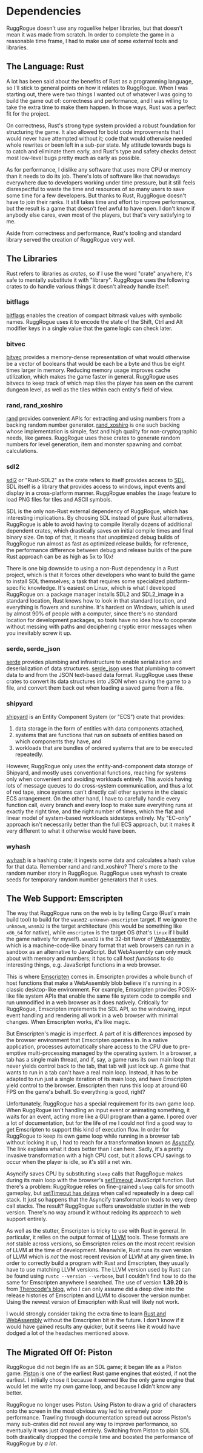 # Dependencies

RuggRogue doesn't use any roguelike helper libraries, but that doesn't mean it was made from scratch.
In order to complete the game in a reasonable time frame, I had to make use of some external tools and libraries.

## The Language: Rust

A lot has been said about the benefits of Rust as a programming language, so I'll stick to general points on how it relates to RuggRogue.
When I was starting out, there were two things I wanted out of whatever I was going to build the game out of: correctness and performance, and I was willing to take the extra time to make them happen.
In those ways, Rust was a perfect fit for the project.

On correctness, Rust's strong type system provided a robust foundation for structuring the game.
It also allowed for bold code improvements that I would never have attempted without it; code that would otherwise needed whole rewrites or been left in a sub-par state.
My attitude towards bugs is to catch and eliminate them early, and Rust's type and safety checks detect most low-level bugs pretty much as early as possible.

As for performance, I dislike any software that uses more CPU or memory than it needs to do its job.
There's lots of software like that nowadays everywhere due to developers working under time pressure, but it still feels disrespectful to waste the time and resources of so many users to save some time for a few developers.
But thanks to Rust, RuggRogue doesn't have to join their ranks.
It still takes time and effort to improve performance, but the result is a game that doesn't feel awful to have open.
I don't know if anybody else cares, even most of the players, but that's very satisfying to me.

Aside from correctness and performance, Rust's tooling and standard library served the creation of RuggRogue very well.

## The Libraries

Rust refers to libraries as *crates*, so if I use the word "crate" anywhere, it's safe to mentally substitute it with "library".
RuggRogue uses the following crates to do handle various things it doesn't already handle itself:

### bitflags

[bitflags](https://crates.io/crates/bitflags) enables the creation of compact bitmask values with symbolic names.
RuggRogue uses it to encode the state of the Shift, Ctrl and Alt modifier keys in a single value that the game logic can check later.

### bitvec

[bitvec](https://crates.io/crates/bitvec) provides a memory-dense representation of what would otherwise be a vector of booleans that would be each be a byte and thus be eight times larger in memory.
Reducing memory usage improves cache utilization, which makes the game faster in general.
RuggRogue uses bitvecs to keep track of which map tiles the player has seen on the current dungeon level, as well as the tiles within each entity's field of view.

### rand, rand\_xoshiro

[rand](https://crates.io/crates/rand) provides convenient APIs for extracting and using numbers from a backing random number generator.
[rand\_xoshiro](https://crates.io/crates/rand_xoshiro) is one such backing whose implementation is simple, fast and high quality for non-cryptographic needs, like games.
RuggRogue uses these crates to generate random numbers for level generation, item and monster spawning and combat calculations.

### sdl2

[sdl2](https://crates.io/crates/sdl2) or "Rust-SDL2" as the crate refers to itself provides access to [SDL](https://libsdl.org/).
SDL itself is a library that provides access to windows, input events and display in a cross-platform manner.
RuggRogue enables the `image` feature to load PNG files for tiles and ASCII symbols.

SDL is the only non-Rust external dependency of RuggRogue, which has interesting implications.
By choosing SDL instead of pure Rust alternatives, RuggRogue is able to avoid having to compile literally dozens of additional dependent crates, which drastically saves on initial compile times and final binary size.
On top of that, it means that unoptimized debug builds of RuggRogue run almost as fast as optimized release builds; for reference, the performance difference between debug and release builds of the pure Rust approach can be as high as 5x to 10x!

There is one big downside to using a non-Rust dependency in a Rust project, which is that it forces other developers who want to build the game to install SDL themselves; a task that requires some specialized platform-specific knowledge.
It's easiest on Linux, which is what I developed RuggRogue on: a package manager installs SDL2 and SDL2\_image in a standard location, Rust knows how to look in that standard location, and everything is flowers and sunshine.
It's hardest on Windows, which is used by almost 90% of people with a computer, since there's no standard location for development packages, so tools have no idea how to cooperate without messing with paths and deciphering cryptic error messages when you inevitably screw it up.

### serde, serde\_json

[serde](https://crates.io/crates/serde) provides plumbing and infrastructure to enable serialization and deserialization of data structures.
[serde\_json](https://crates.io/crates/serde_json) uses that plumbing to convert data to and from the JSON text-based data format.
RuggRogue uses these crates to convert its data structures into JSON when saving the game to a file, and convert them back out when loading a saved game from a file.

### shipyard

[shipyard](https://crates.io/crates/shipyard) is an Entity Component System (or "ECS") crate that provides:

1. data storage in the form of entities with data components attached,
2. systems that are functions that run on subsets of entities based on which components they have, and
3. workloads that are bundles of ordered systems that are to be executed repeatedly.

However, RuggRogue only uses the entity-and-component data storage of Shipyard, and mostly uses conventional functions, reaching for systems only when convenient and avoiding workloads entirely.
This avoids having lots of message queues to do cross-system communication, and thus a lot of red tape, since systems can't directly call other systems in the classic ECS arrangement.
On the other hand, I have to carefully handle every function call, every branch and every loop to make sure everything runs at exactly the right time, and the right number of times, which the flat and linear model of system-based workloads sidesteps entirely.
My "EC-only" approach isn't necessarily better than the full ECS approach, but it makes it very different to what it otherwise would have been.

### wyhash

[wyhash](https://crates.io/crates/wyhash) is a hashing crate; it ingests some data and calculates a hash value for that data.
Remember rand and rand\_xoshiro?
There's more to the random number story in RuggRogue.
RuggRogue uses wyhash to create seeds for temporary random number generators that it uses.

## The Web Support: Emscripten

The way that RuggRogue runs on the web is by telling Cargo (Rust's main build tool) to build for the `wasm32-unknown-emscripten` target.
If we ignore the `unknown`, `wasm32` is the target architecture (this would be something like `x86_64` for native), while `emscripten` is the target OS (that's `linux` if I build the game natively for myself).
`wasm32` is the 32-bit flavor of [WebAssembly](https://webassembly.org/), which is a machine-code-like binary format that web browsers can run in a sandbox as an alternative to JavaScript.
But WebAssembly can only muck about with memory and numbers; it has to call *host functions* to do interesting things, e.g. JavaScript functions in a web browser.

This is where [Emscripten](https://emscripten.org/) comes in.
Emscripten provides a whole bunch of host functions that make a WebAssembly blob believe it's running in a classic desktop-like environment.
For example, Emscripten provides POSIX-like file system APIs that enable the same file system code to compile and run unmodified in a web browser as it does natively.
Critically for RuggRogue, Emscripten implements the SDL API, so the windowing, input event handling and rendering all work in a web browser with minimal changes.
When Emscripten works, it's like magic.

But Emscripten's magic is imperfect.
A part of it is differences imposed by the browser environment that Emscripten operates in.
In a native application, processes automatically share access to the CPU due to pre-emptive multi-processing managed by the operating system.
In a browser, a tab has a single main thread, and if, say, a game runs its own main loop that never yields control back to the tab, that tab will just lock up.
A game that wants to run in a tab can't have a real main loop.
Instead, it has to be adapted to run just a single iteration of its main loop, and have Emscripten yield control to the browser.
Emscripten then runs this loop at around 60 FPS on the game's behalf.
So everything is good, right?

Unfortunately, RuggRogue has a special requirement for its own game loop.
When RuggRogue isn't handling an input event or animating something, it waits for an event, acting more like a GUI program than a game.
I pored over a lot of documentation, but for the life of me I could not find a good way to get Emscripten to support this kind of execution flow.
In order for RuggRogue to keep its own game loop while running in a browser tab without locking it up, I had to reach for a transformation known as [Asyncify](https://emscripten.org/docs/porting/asyncify.html).
The link explains what it does better than I can here.
Sadly, it's a pretty invasive transformation with a high CPU cost, but it allows CPU savings to occur when the player is idle, so it's still a net win.

Asyncify saves CPU by substituting `sleep` calls that RuggRogue makes during its main loop with the browser's [setTimeout](https://developer.mozilla.org/en-US/docs/Web/API/setTimeout) JavaScript function.
But there's a problem: RuggRogue relies on fine-grained `sleep` calls for smooth gameplay, but [setTimeout has delays](https://developer.mozilla.org/en-US/docs/Web/API/setTimeout#reasons_for_delays_longer_than_specified) when called repeatedly in a deep call stack.
It just so happens that the Asyncify transformation leads to very deep call stacks.
The result?
RuggRogue suffers unavoidable stutter in the web version.
There's no way around it without redoing its approach to web support entirely.

As well as the stutter, Emscripten is tricky to use with Rust in general.
In particular, it relies on the output format of [LLVM](https://llvm.org/) tools.
These formats are *not* stable across versions, so Emscripten relies on the most recent revision of LLVM at the time of development.
Meanwhile, Rust runs its own version of LLVM which is *not* the most recent revision of LLVM at any given time.
In order to correctly build a program with Rust and Emscripten, they usually have to use matching LLVM versions.
The LLVM version used by Rust can be found using `rustc --version --verbose`, but I couldn't find how to do the same for Emscripten anywhere I searched.
The use of version **1.39.20** is from [Therocode's blog](https://web.archive.org/web/20210618192808/https://blog.therocode.net/2020/10/a-guide-to-rust-sdl2-emscripten), who I can only assume did a deep dive into the release histories of Emscripten and LLVM to discover the version number.
Using the newest version of Emscripten with Rust will likely not work.

I would strongly consider taking the extra time to learn [Rust and WebAssembly](https://rustwasm.github.io/docs.html) without the Emscripten bit in the future.
I don't know if it would have gained results any quicker, but it seems like it would have dodged a lot of the headaches mentioned above.

## The Migrated Off Of: Piston

RuggRogue did not begin life as an SDL game; it began life as a Piston game.
[Piston](https://crates.io/crates/piston) is one of the earliest Rust game engines that existed, if not the earliest.
I initially chose it because it seemed like the only game engine that would let me write my own game loop, and because I didn't know any better.

RuggRogue no longer uses Piston.
Using Piston to draw a grid of characters onto the screen in the most obvious way led to extremely poor performance.
Trawling through documentation spread out across Piston's many sub-crates did not reveal any way to improve performance, so eventually it was just dropped entirely.
Switching from Piston to plain SDL both drastically dropped the compile time and boosted the performance of RuggRogue by *a lot*.

